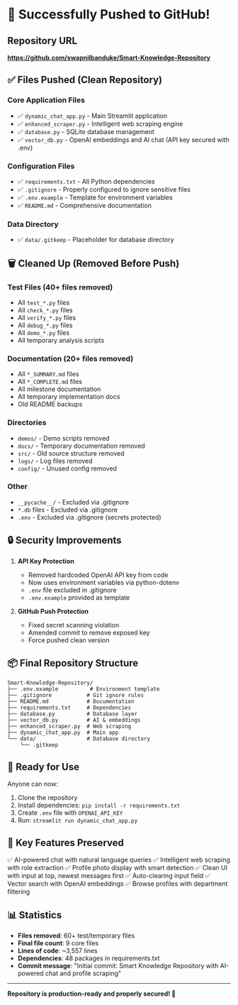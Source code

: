 # 🎉 Successfully Pushed to GitHub!

## Repository URL
**https://github.com/swapnilbanduke/Smart-Knowledge-Repository**

## ✅ Files Pushed (Clean Repository)

### Core Application Files
- ✅ `dynamic_chat_app.py` - Main Streamlit application
- ✅ `enhanced_scraper.py` - Intelligent web scraping engine
- ✅ `database.py` - SQLite database management
- ✅ `vector_db.py` - OpenAI embeddings and AI chat (API key secured with .env)

### Configuration Files
- ✅ `requirements.txt` - All Python dependencies
- ✅ `.gitignore` - Properly configured to ignore sensitive files
- ✅ `.env.example` - Template for environment variables
- ✅ `README.md` - Comprehensive documentation

### Data Directory
- ✅ `data/.gitkeep` - Placeholder for database directory

## 🗑️ Cleaned Up (Removed Before Push)

### Test Files (40+ files removed)
- All `test_*.py` files
- All `check_*.py` files
- All `verify_*.py` files
- All `debug_*.py` files
- All `demo_*.py` files
- All temporary analysis scripts

### Documentation (20+ files removed)
- All `*_SUMMARY.md` files
- All `*_COMPLETE.md` files
- All milestone documentation
- All temporary implementation docs
- Old README backups

### Directories
- `demos/` - Demo scripts removed
- `docs/` - Temporary documentation removed
- `src/` - Old source structure removed
- `logs/` - Log files removed
- `config/` - Unused config removed

### Other
- `__pycache__/` - Excluded via .gitignore
- `*.db` files - Excluded via .gitignore
- `.env` - Excluded via .gitignore (secrets protected)

## 🔒 Security Improvements

1. **API Key Protection**
   - Removed hardcoded OpenAI API key from code
   - Now uses environment variables via python-dotenv
   - `.env` file excluded in .gitignore
   - `.env.example` provided as template

2. **GitHub Push Protection**
   - Fixed secret scanning violation
   - Amended commit to remove exposed key
   - Force pushed clean version

## 📦 Final Repository Structure

```
Smart-Knowledge-Repository/
├── .env.example          # Environment template
├── .gitignore           # Git ignore rules
├── README.md            # Documentation
├── requirements.txt     # Dependencies
├── database.py          # Database layer
├── vector_db.py         # AI & embeddings
├── enhanced_scraper.py  # Web scraping
├── dynamic_chat_app.py  # Main app
└── data/                # Database directory
    └── .gitkeep
```

## 🚀 Ready for Use

Anyone can now:
1. Clone the repository
2. Install dependencies: `pip install -r requirements.txt`
3. Create `.env` file with `OPENAI_API_KEY`
4. Run: `streamlit run dynamic_chat_app.py`

## 🎯 Key Features Preserved

✅ AI-powered chat with natural language queries
✅ Intelligent web scraping with role extraction
✅ Profile photo display with smart detection
✅ Clean UI with input at top, newest messages first
✅ Auto-clearing input field
✅ Vector search with OpenAI embeddings
✅ Browse profiles with department filtering

## 📊 Statistics

- **Files removed**: 60+ test/temporary files
- **Final file count**: 9 core files
- **Lines of code**: ~3,557 lines
- **Dependencies**: 48 packages in requirements.txt
- **Commit message**: "Initial commit: Smart Knowledge Repository with AI-powered chat and profile scraping"

---

**Repository is production-ready and properly secured! 🎉**
